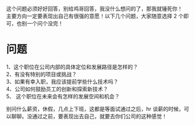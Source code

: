 这个问题必须好好回答，别给鸡哥回答，我没什么想问的了，那我就锤死你！<br />主要方向一定要表现出自己有很强的意愿！以下几个问题，大家随意选择 2 个即可，也别一个问个没完！
# 问题
1、这个职位在公司内部的具体定位和发展路径是怎样的？<br />2、有没有特别的项目或挑战？<br />3、如果有幸入职，我应该提前学些什么技术吗？<br />4、公司如何鼓励员工的创新和探索新技术？<br />5、 这个职位在未来会有怎样的发展空间和机会？

别问什么薪资，休假，几点上下班，这都是等面试通过之后，hr 谈薪的时候，可以聊聊。没通过之前，要表现出去自己，就要去你们公司的这种感觉！
